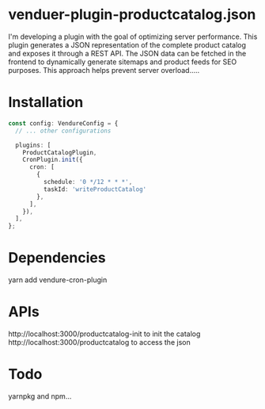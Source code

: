 # venduer-plugin-productcatalog.json
I'm developing a plugin with the goal of optimizing server performance. This plugin generates a JSON representation of the complete product catalog and exposes it through a REST API. The JSON data can be fetched in the frontend to dynamically generate sitemaps and product feeds for SEO purposes. This approach helps prevent server overload.....


# Installation
```typescript
const config: VendureConfig = {
  // ... other configurations

  plugins: [
    ProductCatalogPlugin,
    CronPlugin.init({
      cron: [
        {
          schedule: '0 */12 * * *',
          taskId: 'writeProductCatalog'  
        },
      ],
    }),
  ],
};
```

# Dependencies
yarn add vendure-cron-plugin

# APIs
http://localhost:3000/productcatalog-init to init the catalog
http://localhost:3000/productcatalog to access the json 

# Todo
yarnpkg and npm... 
